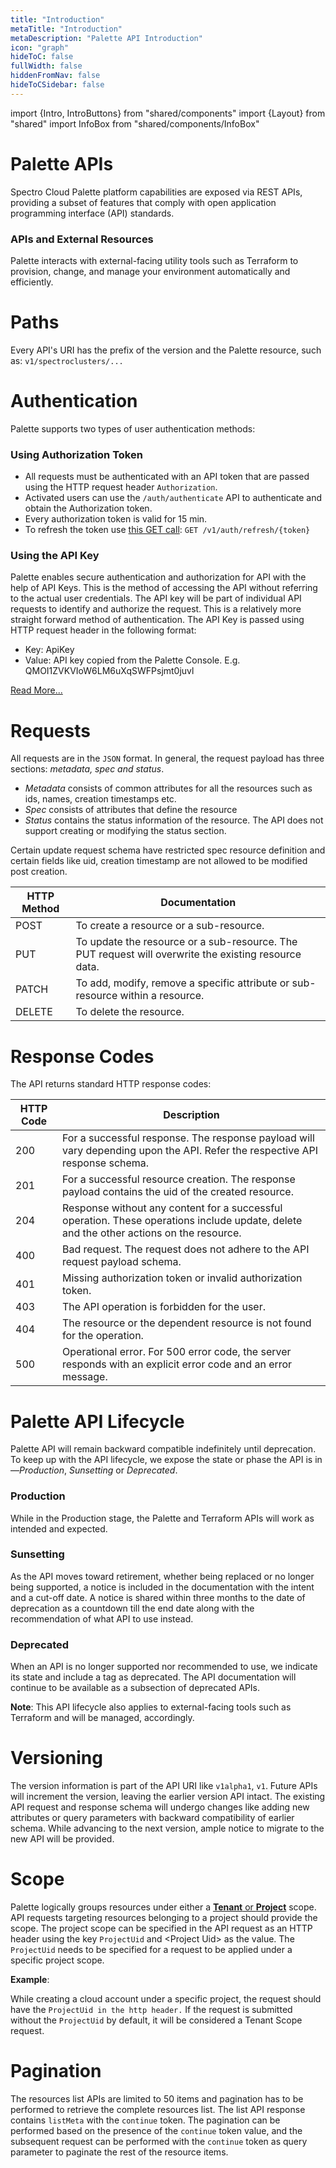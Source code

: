 ```yaml
---
title: "Introduction"
metaTitle: "Introduction"
metaDescription: "Palette API Introduction"
icon: "graph"
hideToC: false
fullWidth: false
hiddenFromNav: false
hideToCSidebar: false
---
```

import {Intro, IntroButtons} from "shared/components"
import {Layout} from "shared"
import InfoBox from "shared/components/InfoBox"

<Intro>

# Palette APIs

</Intro>

Spectro Cloud Palette platform capabilities are exposed via REST APIs, providing a subset of features that comply with open application programming interface (API) standards. 

### APIs and External Resources 
Palette interacts with external-facing utility tools such as Terraform to provision, change, and manage your environment automatically and efficiently.

# Paths

Every API's URI has the prefix of the version and the Palette resource, such as: `v1/spectroclusters/...`

# Authentication
Palette supports two types of user authentication methods: 

### Using Authorization Token
  * All requests must be authenticated with an API token that are passed using the HTTP request header `Authorization`. 
  * Activated users can use the `/auth/authenticate` API to authenticate and obtain the Authorization token. 
  * Every authorization token is valid for 15 min. 
  * To refresh the token use [this GET call](https://docs.spectrocloud.com/api/v1/auth/): `GET /v1/auth/refresh/{token}` 
  
### Using the API Key
Palette enables secure authentication and authorization for API with the help of API Keys. This is the method of accessing the API without referring to the actual user credentials. The API key will be part of individual API requests to identify and authorize the request. This is a relatively more straight forward method of authentication. The API Key is passed using HTTP request header in the following format:
  * Key: ApiKey
  * Value: API key copied from the Palette Console. E.g. QMOI1ZVKVIoW6LM6uXqSWFPsjmt0juvl

[Read More...](/user-management/user-authentication/#usingapikey)         
# Requests

All requests are in the `JSON` format. In general, the request payload has three sections: *metadata, spec and status*.

* *Metadata* consists of common attributes for all the resources such as ids, names, creation timestamps etc. 
* *Spec* consists of attributes that define the resource
* *Status* contains the status information of the resource. The API does not support creating or modifying the status section. 

<InfoBox>
Certain update request schema have restricted spec resource definition and certain fields like uid, creation timestamp are not allowed to be modified post creation.
</InfoBox>

| HTTP Method | Documentation |
| --- | --- |
| POST | To create a resource or a sub-resource. |
| PUT | To update the resource or a sub-resource. The PUT request will overwrite the existing resource data. |
| PATCH | To add, modify, remove a specific attribute or sub-resource within a resource. |
| DELETE | To delete the resource. |

# Response Codes

The API returns standard HTTP response codes:

| HTTP Code | Description |
| --- | --- |
| 200 | For a successful response. The response payload will vary depending upon the API. Refer the respective API response schema. |
| 201 | For a successful resource creation. The response payload contains the uid of the created resource. |
| 204 | Response without any content for a successful operation. These operations include update, delete and the other actions on the resource. |
| 400 | Bad request. The request does not adhere to the API request payload schema. |
| 401 | Missing authorization token or invalid authorization token. |
| 403 | The API operation is forbidden for the user. |
| 404 | The resource or the dependent resource is not found for the operation. |
| 500 | Operational error. For 500 error code, the server responds with an explicit error code and an error message. |

# Palette API Lifecycle
Palette API will remain backward compatible indefinitely until deprecation. To keep up with the API lifecycle, we expose the state or phase the API is in—*Production*, *Sunsetting* or *Deprecated*. 
### Production
While in the Production stage, the Palette and Terraform APIs will work as intended and expected. 
### Sunsetting
As the API moves toward retirement, whether being replaced or no longer being supported, a notice is included in the documentation with the intent and a cut-off date. A notice is shared within three months to the date of deprecation as a countdown till the end date along with the recommendation of what API to use instead.
### Deprecated
When an API is no longer supported nor recommended to use, we indicate its state and include a tag as deprecated. The API documentation will continue to be available as a subsection of deprecated APIs.

**Note**: This API lifecycle also applies to external-facing tools such as Terraform and will be managed, accordingly.

# Versioning

The version information is part of the API URI like `v1alpha1`, `v1`. Future APIs will increment the version, leaving the earlier version API intact. The existing API request and response schema will undergo changes like adding new attributes or query parameters with backward compatibility of earlier schema. While advancing to the next version, ample notice to migrate to the new API will be provided.

# Scope

Palette logically groups resources under either a [**Tenant** or **Project**](/user-management/palette-rbac#accessmodes) scope. API requests targeting resources belonging to a project should provide the scope. The project scope can be specified in the API request as an HTTP header using the key `ProjectUid` and &lt;Project Uid&gt; as the value. The `ProjectUid` needs to be specified for a request to be applied under a specific project scope.

**Example**:

While creating a cloud account under a specific project, the request should have the `ProjectUid in the http header.` If the request is submitted without the `ProjectUid` by default, it will be considered a Tenant Scope request.


# Pagination

The resources list APIs are limited to 50 items and pagination has to be performed to retrieve the complete resources list. The list API response contains `listMeta` with the `continue` token. The pagination can be performed based on the presence of the `continue` token value, and the subsequent request can be performed with the `continue` token as query parameter to paginate the rest of the resource items.

